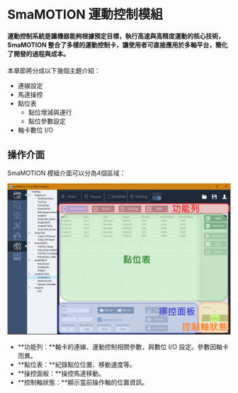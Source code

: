 # SmaMOTION 運動控制模組

#### 運動控制系統是讓機器能夠根據預定目標，執行高速與高精度運動的核心技術，SmaMOTION 整合了多樣的運動控制卡，讓使用者可直接應用於多軸平台，簡化了開發的過程與成本。

本章節將分成以下幾個主題介紹：

* 連線設定
* 馬達操控
* 點位表
  * 點位增減與運行
  * 點位參數設定
* 軸卡數位 I/O

## 操作介面

SmaMOTION 模組介面可以分為4個區域：

![&#x64CD;&#x4F5C;&#x4ECB;&#x9762;](../../.gitbook/assets/motionmodule_panel_info.PNG)

* **功能列：**軸卡的連線、運動控制相關參數，與數位 I/O 設定。參數因軸卡而異。
* **點位表：**紀錄點位位置、移動速度等。
* **操控面板：**操控馬達移動。
* **控制軸狀態：**顯示當前操作軸的位置資訊。

